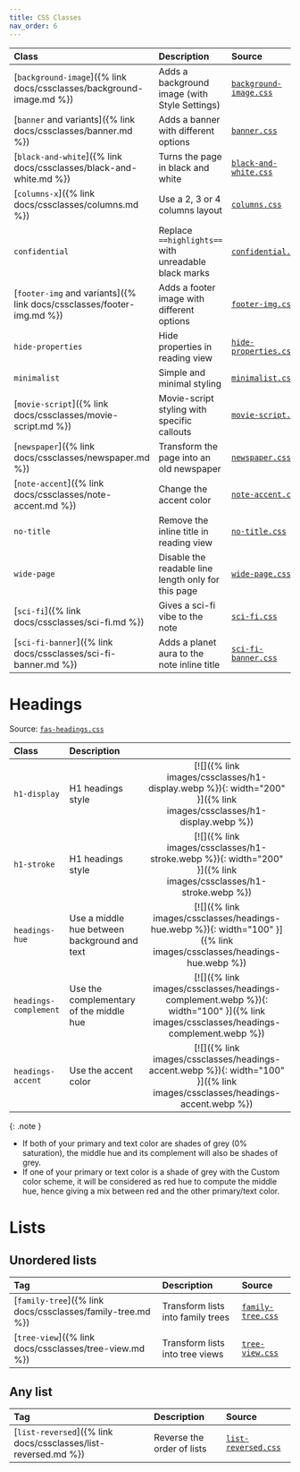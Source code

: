 ```yaml
---
title: CSS Classes
nav_order: 6
---
```


| Class                                                              | Description                                          | Source                                                           |
|:-------------------------------------------------------------------|:-----------------------------------------------------|:-----------------------------------------------------------------|
| [`background-image`]({% link docs/cssclasses/background-image.md %}) | Adds a background image (with Style Settings) | [`background-image.css`](https://github.com/ElsaTam/obsidian-fancy-a-story/blob/main/snippets/cssclasses/background-image.css) |
| [`banner` and variants]({% link docs/cssclasses/banner.md %})      | Adds a banner with different options                 | [`banner.css`](https://github.com/ElsaTam/obsidian-fancy-a-story/blob/main/snippets/cssclasses/banner.css) |
| [`black-and-white`]({% link docs/cssclasses/black-and-white.md %}) | Turns the page in black and white                    | [`black-and-white.css`](https://github.com/ElsaTam/obsidian-fancy-a-story/blob/main/snippets/cssclasses/black-and-white.css) |
| [`columns-x`]({% link docs/cssclasses/columns.md %})               | Use a 2, 3 or 4 columns layout                       | [`columns.css`](https://github.com/ElsaTam/obsidian-fancy-a-story/blob/main/snippets/cssclasses/columns.css) |
| `confidential`                                                     | Replace `==highlights==` with unreadable black marks | [`confidential.css`](https://github.com/ElsaTam/obsidian-fancy-a-story/blob/main/snippets/cssclasses/confidential.css) |
| [`footer-img` and variants]({% link docs/cssclasses/footer-img.md %}) | Adds a footer image with different options        | [`footer-img.css`](https://github.com/ElsaTam/obsidian-fancy-a-story/blob/main/snippets/cssclasses/footer-img.css) |
| `hide-properties`                                                  | Hide properties in reading view                      | [`hide-properties.css`](https://github.com/ElsaTam/obsidian-fancy-a-story/blob/main/snippets/cssclasses/hide-properties.css) |
| `minimalist`                                                       | Simple and minimal styling                           | [`minimalist.css`](https://github.com/ElsaTam/obsidian-fancy-a-story/blob/main/snippets/cssclasses/minimalist.css) |
| [`movie-script`]({% link docs/cssclasses/movie-script.md %})       | Movie-script styling with specific callouts          | [`movie-script.css`](https://github.com/ElsaTam/obsidian-fancy-a-story/blob/main/snippets/cssclasses/movie-script.css) |
| [`newspaper`]({% link docs/cssclasses/newspaper.md %})             | Transform the page into an old newspaper             | [`newspaper.css`](https://github.com/ElsaTam/obsidian-fancy-a-story/blob/main/snippets/cssclasses/newspaper.css) |
| [`note-accent`]({% link docs/cssclasses/note-accent.md %})         | Change the accent color                              | [`note-accent.css`](https://github.com/ElsaTam/obsidian-fancy-a-story/blob/main/snippets/cssclasses/note-accent.css) |
| `no-title`                                                         | Remove the inline title in reading view              | [`no-title.css`](https://github.com/ElsaTam/obsidian-fancy-a-story/blob/main/snippets/cssclasses/no-title.css) |
| `wide-page`                                                        | Disable the readable line length only for this page  | [`wide-page.css`](https://github.com/ElsaTam/obsidian-fancy-a-story/blob/main/snippets/cssclasses/wide-page.css) |
| [`sci-fi`]({% link docs/cssclasses/sci-fi.md %})                   | Gives a sci-fi vibe to the note                      | [`sci-fi.css`](https://github.com/ElsaTam/obsidian-fancy-a-story/blob/main/snippets/cssclasses/sci-fi.css) |
| [`sci-fi-banner`]({% link docs/cssclasses/sci-fi-banner.md %})     | Adds a planet aura to the note inline title          | [`sci-fi-banner.css`](https://github.com/ElsaTam/obsidian-fancy-a-story/blob/main/snippets/cssclasses/sci-fi-banner.css) |

# Headings

Source: [`fas-headings.css`](https://github.com/ElsaTam/obsidian-fancy-a-story/blob/main/snippets/editor/fas-headings.css)

| Class                 | Description                                  |                 |
|:----------------------|:---------------------------------------------|:---------------:|
| `h1-display`          | H1 headings style                            | [![]({% link images/cssclasses/h1-display.webp %}){: width="200" }]({% link images/cssclasses/h1-display.webp %})         |
| `h1-stroke`           | H1 headings style                            | [![]({% link images/cssclasses/h1-stroke.webp %}){: width="200" }]({% link images/cssclasses/h1-stroke.webp %}) |
| `headings-hue`        | Use a middle hue between background and text | [![]({% link images/cssclasses/headings-hue.webp %}){: width="100" }]({% link images/cssclasses/headings-hue.webp %}) |
| `headings-complement` | Use the complementary of the middle hue      | [![]({% link images/cssclasses/headings-complement.webp %}){: width="100" }]({% link images/cssclasses/headings-complement.webp %}) |
| `headings-accent`     | Use the accent color                         | [![]({% link images/cssclasses/headings-accent.webp %}){: width="100" }]({% link images/cssclasses/headings-accent.webp %}) |

{: .note }
- If both of your primary and text color are shades of grey (0% saturation), the middle hue and its complement will also be shades of grey.
- If one of your primary or text color is a shade of grey with the Custom color scheme, it will be considered as red hue to compute the middle hue, hence giving a mix between red and the other primary/text color.

# Lists

## Unordered lists

| Tag                                                    | Description                           | Source                                                           |
|:-------------------------------------------------------|:--------------------------------------|:-----------------------------------------------------------------|
| [`family-tree`]({% link docs/cssclasses/family-tree.md %}) | Transform lists into family trees | [`family-tree.css`](https://github.com/ElsaTam/obsidian-fancy-a-story/blob/main/snippets/cssclasses/family-tree.css) |
| [`tree-view`]({% link docs/cssclasses/tree-view.md %})     | Transform lists into tree views   | [`tree-view.css`](https://github.com/ElsaTam/obsidian-fancy-a-story/blob/main/snippets/cssclasses/tree-view.css) |

## Any list

| Tag                                                    | Description                           | Source                                                           |
|:-------------------------------------------------------|:--------------------------------------|:-----------------------------------------------------------------|
| [`list-reversed`]({% link docs/cssclasses/list-reversed.md %}) | Reverse the order of lists   | [`list-reversed.css`](https://github.com/ElsaTam/obsidian-fancy-a-story/blob/main/snippets/cssclasses/list-reversed.css) |
